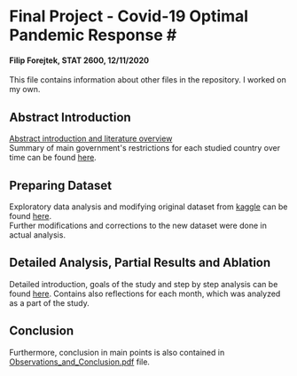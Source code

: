 # Final Project - Covid-19 Optimal Pandemic Response # <br>
#### Filip Forejtek, STAT 2600, 12/11/2020 ####
This file contains information about other files in the repository.
I worked on my own.
## Abstract Introduction ##
[Abstract introduction and literature overview](Introduction.pdf)<br>
Summary of main government's restrictions for each studied country over time can be found [here](Covid-19_Government_restrictions.pdf).
## Preparing Dataset ##
Exploratory data analysis and modifying original dataset from [kaggle](https://www.kaggle.com/sudalairajkumar/novel-corona-virus-2019-dataset)
can be found [here](Modifying_dataset.ipynb).<br>
Further modifications and corrections to the new dataset were done in actual analysis.
## Detailed Analysis, Partial Results and Ablation ##
Detailed introduction, goals of the study and step by step analysis can be found [here](Analysis.ipynb).
Contains also reflections for each month, which was analyzed as a part of the study.
## Conclusion ##
Furthermore, conclusion in main points is also contained in [Observations_and_Conclusion.pdf](Observations_and_Conclusion.pdf) file.
